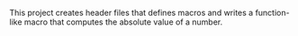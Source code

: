 This project creates header files that defines macros and writes a function-like macro that computes the absolute value of a number.
